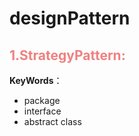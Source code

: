 # designPattern
<div>
<h2 style="color:#F08080">1.StrategyPattern:</h2>
<p><strong>KeyWords</strong>：</p>
<ul>
<li>package</li>
<li>interface</li>
<li>abstract class</li>
</ul>
</div>